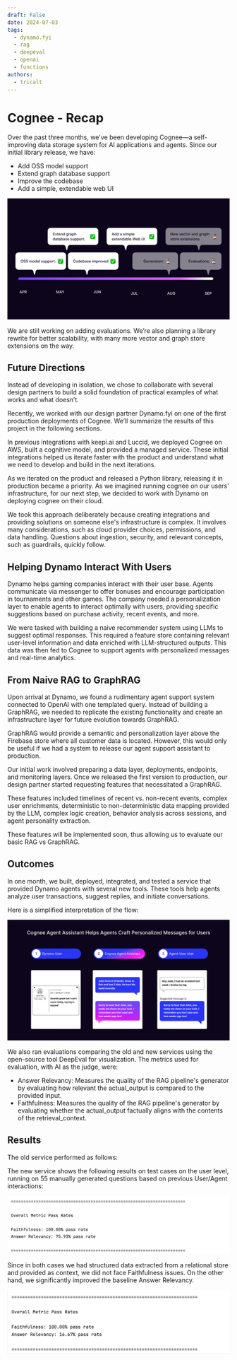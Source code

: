 ```yaml
---
draft: False
date: 2024-07-03
tags:
  - dynamo.fyi
  - rag
  - deepeval
  - openai 
  - functions
authors:
  - tricalt
---
```




# Cognee - Recap

Over the past three months, we've been developing Cognee—a self-improving data storage system for AI applications and agents. Since our initial library release, we have:

- Add OSS model support
- Extend graph database support
- Improve the codebase
- Add a simple, extendable web UI

![where-do-knowledge-graphs-fit/timeline.jpg](where-do-knowledge-graphs-fit/timeline.jpg)


We are still working on adding evaluations. We’re also planning a library rewrite for better scalability, with many more vector and graph store extensions on the way.

## Future Directions

Instead of developing in isolation, we chose to collaborate with several design partners to build a solid foundation of practical examples of what works and what doesn’t.

Recently, we worked with our design partner Dynamo.fyi on one of the first production deployments of Cognee. We’ll summarize the results of this project in the following sections.

In previous integrations with keepi.ai and Luccid, we deployed Cognee on AWS, built a cognitive model, and provided a managed service. These initial integrations helped us iterate faster with the product and understand what we need to develop and build in the next iterations. 

As we iterated on the product and released a Python library, releasing it in production became a priority. As we imagined running cognee on our users' infrastructure, for our next step, we decided to work with Dynamo on deploying cognee on their cloud.

We took this approach deliberately because creating integrations and providing solutions on someone else's infrastructure is complex. It involves many considerations, such as cloud provider choices, permissions, and data handling. Questions about ingestion, security, and relevant concepts, such as guardrails, quickly follow.

## Helping Dynamo Interact With Users

Dynamo helps gaming companies interact with their user base. Agents communicate via messenger to offer bonuses and encourage participation in tournaments and other games. The company needed a personalization layer to enable agents to interact optimally with users, providing specific suggestions based on purchase activity, recent events, and more.

We were tasked with building a naive recommender system using LLMs to suggest optimal responses. This required a feature store containing relevant user-level information and data enriched with LLM-structured outputs. This data was then fed to Cognee to support agents with personalized messages and real-time analytics.

## From Naive RAG to GraphRAG

Upon arrival at Dynamo, we found a rudimentary agent support system connected to OpenAI with one templated query. Instead of building a GraphRAG, we needed to replicate the existing functionality and create an infrastructure layer for future evolution towards GraphRAG. 

GraphRAG would provide a semantic and personalization layer above the Firebase store where all customer data is located. However, this would only be useful if we had a system to release our agent support assistant to production.

Our initial work involved preparing a data layer, deployments, endpoints, and monitoring layers. Once we released the first version to production, our design partner started requesting features that necessitated a GraphRAG.

These features included timelines of recent vs. non-recent events, complex user enrichments, deterministic to non-deterministic data mapping provided by the LLM, complex logic creation, behavior analysis across sessions, and agent personality extraction.

These features will be implemented soon, thus allowing us to evaluate our basic RAG vs GraphRAG.

## Outcomes

In one month, we built, deployed, integrated, and tested a service that provided Dynamo agents with several new tools. These tools help agents analyze user transactions, suggest replies, and initiate conversations.

Here is a simplified interpretation of the flow:

![where-do-knowledge-graphs-fit/dynamo_fyi_demo.jpg](where-do-knowledge-graphs-fit/dynamo_fyi_demo.jpg)


We also ran evaluations comparing the old and new services using the open-source tool DeepEval for visualization. The metrics used for evaluation, with AI as the judge, were:

- Answer Relevancy: Measures the quality of the RAG pipeline's generator by evaluating how relevant the actual_output is compared to the provided input.
- Faithfulness: Measures the quality of the RAG pipeline's generator by evaluating whether the actual_output factually aligns with the contents of the retrieval_context.

## Results

The old service performed as follows:

The new service shows the following results on test cases on the user level, running on 55 manually generated questions based on previous User/Agent interactions: 

![where-do-knowledge-graphs-fit/dynamo_fyi_demo.jpg](where-do-knowledge-graphs-fit/cognee_results.png)


Since in both cases we had structured data extracted from a relational store and provided as context, we did not face Faithfulness issues. On the other hand, we significantly improved the baseline Answer Relevancy.

![where-do-knowledge-graphs-fit/dynamo_fyi_demo.jpg](where-do-knowledge-graphs-fit/initial_results.png)

